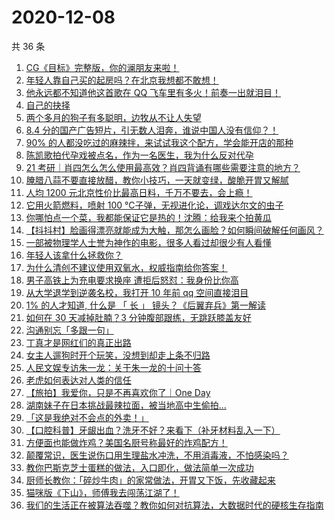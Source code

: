 # 2020-12-08

共 36 条

<!-- BEGIN ZHIHUVIDEO -->
<!-- 最后更新时间 Tue Dec 08 2020 22:09:13 GMT+0800 (CST) -->
1. [CG《目标》完整版，你的澜朋友来啦！](https://www.zhihu.com/zvideo/1319568612127481856)
1. [年轻人靠自己买的起房吗？在北京我想都不敢想！](https://www.zhihu.com/zvideo/1319622263352799232)
1. [他永远都不知道他这首歌在 QQ 飞车里有多火！前奏一出就泪目！](https://www.zhihu.com/zvideo/1319615146277421056)
1. [自己的抉择](https://www.zhihu.com/zvideo/1319668004267868160)
1. [两个多月的狗子有多聪明，边牧从不让人失望](https://www.zhihu.com/zvideo/1319598276173987840)
1. [8.4 分的国产广告短片，引无数人泪奔，谁说中国人没有信仰？！](https://www.zhihu.com/zvideo/1319029027295023104)
1. [90% 的人都没吃过的麻辣拌，来试试我这个配方，学会能开店的那种](https://www.zhihu.com/zvideo/1318623353448583168)
1. [陈凯歌拍代孕戏被点名，作为一名医生，我为什么反对代孕](https://www.zhihu.com/zvideo/1319572989600612352)
1. [21 考研｜肖四怎么怎么使用最高效？肖四背诵有哪些需要注意的地方？](https://www.zhihu.com/zvideo/1319014524834971648)
1. [腌腊八蒜不要直接放醋，教你小技巧，一天就变绿，酸脆开胃又解腻](https://www.zhihu.com/zvideo/1319654498496122880)
1. [人均 1200 元北京性价比最高日料，千万不要去，会上瘾！](https://www.zhihu.com/zvideo/1319589834290794496)
1. [它用火箭燃料，喷射 100 ℃子弹，无视进化论，调戏达尔文的虫子](https://www.zhihu.com/zvideo/1319615825226072064)
1. [你哪怕点一个菜，我都能保证它是热的！沈腾：给我来个拍黄瓜](https://www.zhihu.com/zvideo/1318715663771799552)
1. [【抖抖村】脸画得漂亮就能成为大触，那怎么画脸？如何瞬间破解任何画风？](https://www.zhihu.com/zvideo/1319323598004023296)
1. [一部被物理学人士誉为神作的电影，很多人看过却很少有人看懂](https://www.zhihu.com/zvideo/1319252055140007936)
1. [年轻人该拿什么拯救你？](https://www.zhihu.com/zvideo/1319222872716967936)
1. [为什么清创不建议使用双氧水，权威指南给你答案！](https://www.zhihu.com/zvideo/1319392442714480640)
1. [男子高铁上为充电要求换座 遭拒后怒怼：我身份比你高](https://www.zhihu.com/zvideo/1319234471271759872)
1. [从大学退学到逆袭名校，我打开 10 年前 qq 空间直接泪目](https://www.zhihu.com/zvideo/1319345850683432960)
1. [1% 的人才知道, 什么是 「 长 」 镜头？《后翼弃兵》第一解读](https://www.zhihu.com/zvideo/1317492690007404544)
1. [如何在 30 天减掉肚腩？3 分钟腹部跟练，无跳跃膝盖友好](https://www.zhihu.com/zvideo/1319330292398829568)
1. [沟通别忘「多跟一句」](https://www.zhihu.com/zvideo/1319239253059276800)
1. [丁真才是网红们的真正出路](https://www.zhihu.com/zvideo/1318641751381639168)
1. [女主人遛狗时开个玩笑，没想到却走上条不归路](https://www.zhihu.com/zvideo/1319233120471269376)
1. [人民文娱专访朱一龙：关于朱一龙的十问十答](https://www.zhihu.com/zvideo/1319270499269496832)
1. [老虎如何表达对人类的信任](https://www.zhihu.com/zvideo/1319334440884203520)
1. [【旅拍】我爱你，只是不再喜欢你了｜One Day](https://www.zhihu.com/zvideo/1318191015761928192)
1. [湖南妹子在日本挑战最辣拉面，被当地高中生偷拍...](https://www.zhihu.com/zvideo/1319236908225265664)
1. [「这是我绝对不会点的外卖！」](https://www.zhihu.com/zvideo/1319347775876431872)
1. [【口腔科普】牙龈出血？洗牙不好？来看下（补牙材料乱入一下）](https://www.zhihu.com/zvideo/1319197886371172352)
1. [方便面也能做炸鸡？美国名厨号称最好的炸鸡配方！](https://www.zhihu.com/zvideo/1319253542956769280)
1. [颠覆常识，医生说伤口用生理盐水冲洗，不用消毒液，不怕感染吗？](https://www.zhihu.com/zvideo/1319023331349987328)
1. [教你巴斯克芝士蛋糕的做法，入口即化，做法简单一次成功](https://www.zhihu.com/zvideo/1319026422724784128)
1. [厨师长教你：「碎炒牛肉」的家常做法，开胃又下饭，先收藏起来](https://www.zhihu.com/zvideo/1319218461114142720)
1. [猫咪版《下山》，师傅我去闯荡江湖了！](https://www.zhihu.com/zvideo/1318916080107352064)
1. [我们的生活正在被算法吞噬？教你如何对抗算法，大数据时代的硬核生存指南](https://www.zhihu.com/zvideo/1318913523666890752)
<!-- END ZHIHUVIDEO -->
